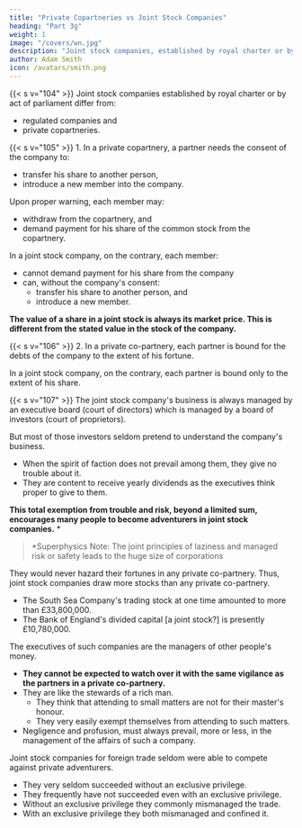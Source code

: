 ```yaml
---
title: "Private Copartneries vs Joint Stock Companies"
heading: "Part 3g"
weight: 1
image: "/covers/wn.jpg"
description: "Joint stock companies, established by royal charter or by act of parliament, differ from regulated companies and private copartneries"
author: Adam Smith
icon: /avatars/smith.png
---
```



{{< s v="104" >}} Joint stock companies established by royal charter or by act of parliament differ from:
- regulated companies and
- private copartneries.

{{< s v="105" >}} 1. In a private copartnery, a partner needs the consent of the company to: 
- transfer his share to another person,
- introduce a new member into the company.

Upon proper warning, each member may: 
- withdraw from the copartnery, and
- demand payment for his share of the common stock from the copartnery.


In a joint stock company, on the contrary, each member:
- cannot demand payment for his share from the company
- can, without the company's consent:
  - transfer his share to another person, and
  - introduce a new member.

**The value of a share in a joint stock is always its market price. This is different from the stated value in the stock of the company.**



{{< s v="106" >}} 2. In a private co-partnery, each partner is bound for the debts of the company to the extent of his fortune.

In a joint stock company, on the contrary, each partner is bound only to the extent of his share.



{{< s v="107" >}} The joint stock company's <!-- trade --> business is always managed by an executive board (court of directors)<!-- court of directors --> which is managed by a board of investors <!-- directors --> (court of proprietors).
<!-- - The  is frequently subject to a  []. -->

But most of those investors <!-- proprietors --> seldom pretend to understand the company's business.
- When the spirit of faction does not prevail among them, they give no trouble about it.
- They are content to receive yearly dividends as the executives <!-- directors --> think proper to give to them.

**This total exemption from trouble and risk, beyond a limited sum, encourages many people to become adventurers in joint stock companies.** *

> *Superphysics Note: The joint principles of laziness and managed risk or safety leads to the huge size of corporations



They would never hazard their fortunes in any private co-partnery. Thus, joint stock companies draw more stocks than any private co-partnery.
- The South Sea Company's trading stock at one time amounted to more than £33,800,000.
- The Bank of England's divided capital [a joint stock?] is presently £10,780,000.

The <!-- directors --> executives of such companies are the managers of other people's money.
- **They cannot be expected to watch over it with the same vigilance as the partners in a private co-partnery.**
- They are like the stewards of a rich man.
  - They think that attending to small matters are not for their master's honour.
  - They very easily exempt themselves from attending to such matters.
- Negligence and profusion, must always prevail, more or less, in the management of the affairs of such a company.

Joint stock companies for foreign trade seldom were able to compete against private adventurers.
- They very seldom succeeded without an exclusive privilege.
- They frequently have not succeeded even with an exclusive privilege.
- Without an exclusive privilege they commonly mismanaged the trade.
- With an exclusive privilege they both mismanaged and confined it.
